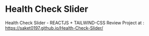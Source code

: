# Health Check Slider

Health Check Slider - REACTJS + TAILWIND-CSS
Review Project at : https://saket0197.github.io/Health-Check-Slider/
